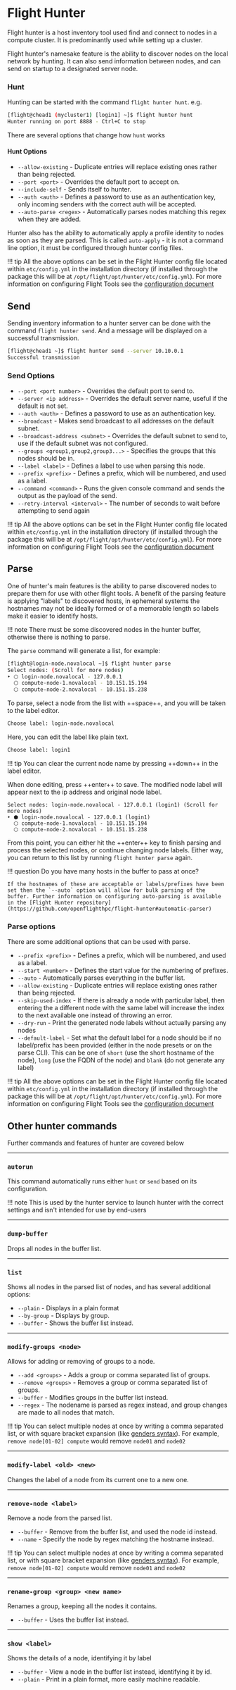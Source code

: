 # Flight Hunter 

Flight hunter is a host inventory tool used find and connect to nodes in a compute cluster. It is predominantly used while setting up a cluster.

Flight hunter's namesake feature is the ability to discover nodes on the local network by hunting. It can also send information between nodes, and can send on startup to a designated server node.

### Hunt

Hunting can be started with the command `flight hunter hunt`. e.g.
```bash
[flight@chead1 (mycluster1) [login1] ~]$ flight hunter hunt
Hunter running on port 8888 - Ctrl+C to stop
```

There are several options that change how `hunt` works

#### Hunt Options

- `--allow-existing` - Duplicate entries will replace existing ones rather than being rejected.
- `--port <port>` - Overrides the default port to accept on.
- `--include-self` - Sends itself to hunter.
- `--auth <auth>` - Defines a password to use as an authentication key, only incoming senders with the correct auth will be accepted.
- `--auto-parse <regex>` - Automatically parses nodes matching this regex when they are added.

Hunter also has the ability to automatically apply a profile identity to nodes as soon as they are parsed. This is called `auto-apply` - it is not a command line option, it must be configured through hunter config files. 

!!! tip
    All the above options can be set in the Flight Hunter config file located within `etc/config.yml` in the installation directory (if installed through the package this will be at `/opt/flight/opt/hunter/etc/config.yml`). For more information on configuring Flight Tools see the [configuration document](../../get-flight/configure.md#filesystem-structure)

## Send

Sending inventory information to a hunter server can be done with the command `flight hunter send`. And a message will be displayed on a successful transmission.
```bash
[flight@chead1 ~]$ flight hunter send --server 10.10.0.1
Successful transmission
```

### Send Options

- `--port <port number>` - Overrides the default port to send to.
- `--server <ip address>` - Overrides the default server name, useful if the default is not set.
- `--auth <auth>` - Defines a password to use as an authentication key.
- `--broadcast` - Makes send broadcast to all addresses on the default subnet.
- `--broadcast-address <subnet>` - Overrides the default subnet to send to, use if the default subnet was not configured.
- `--groups <group1,group2,group3...>` - Specifies the groups that this nodes should be in.
- `--label <label>` - Defines a label to use when parsing this node.
- `--prefix <prefix>` - Defines a prefix, which will be numbered, and used as a label.
- `--command <command>` - Runs the given console command and sends the output as the payload of the send.
- `--retry-interval <interval>` - The number of seconds to wait before attempting to send again 

!!! tip
    All the above options can be set in the Flight Hunter config file located within `etc/config.yml` in the installation directory (if installed through the package this will be at `/opt/flight/opt/hunter/etc/config.yml`). For more information on configuring Flight Tools see the [configuration document](../../get-flight/configure.md#filesystem-structure)

## Parse

One of hunter's main features is the ability to parse discovered nodes to prepare them for use with other flight tools. A benefit of the parsing feature is applying "labels" to discovered hosts, in ephemeral systems the hostnames may not be ideally formed or of a memorable length so labels make it easier to identify hosts. 

!!! note
    There must be some discovered nodes in the hunter buffer, otherwise there is nothing to parse.

The `parse` command will generate a list, for example:
```bash
[flight@login-node.novalocal ~]$ flight hunter parse
Select nodes: (Scroll for more nodes)
‣ ⬡ login-node.novalocal - 127.0.0.1
  ⬡ compute-node-1.novalocal - 10.151.15.194
  ⬡ compute-node-2.novalocal - 10.151.15.238
```
To parse, select a node from the list with ++space++, and you will be taken to the label editor.

```bash
Choose label: login-node.novalocal
```
Here, you can edit the label like plain text.
```bash
Choose label: login1
```
!!! tip
    You can clear the current node name by pressing ++down++ in the label editor.

When done editing, press ++enter++ to save. The modified node label will appear next to the ip address and original node label.
```
Select nodes: login-node.novalocal - 127.0.0.1 (login1) (Scroll for more nodes)
‣ ⬢ login-node.novalocal - 127.0.0.1 (login1)
  ⬡ compute-node-1.novalocal - 10.151.15.194
  ⬡ compute-node-2.novalocal - 10.151.15.238
```

From this point, you can either hit the ++enter++ key to finish parsing and process the selected nodes, or continue changing node labels. Either way, you can return to this list by running `flight hunter parse` again.

!!! question
    Do you have many hosts in the buffer to pass at once?

    If the hostnames of these are acceptable or labels/prefixes have been set then the `--auto` option will allow for bulk parsing of the buffer. Further information on configuring auto-parsing is available in the [Flight Hunter repository](https://github.com/openflighthpc/flight-hunter#automatic-parser)

### Parse options

There are some additional options that can be used with parse.

- `--prefix <prefix>` - Defines a prefix, which will be numbered, and used as a label.
- `--start <number>` - Defines the start value for the numbering of prefixes.
- `--auto` - Automatically parses everything in the buffer list.
- `--allow-existing` - Duplicate entries will replace existing ones rather than being rejected.
- `--skip-used-index` - If there is already a node with particular label, then entering the a different node with the same label will increase the index to the next available one instead of throwing an error.
- `--dry-run` - Print the generated node labels without actually parsing any nodes
- `--default-label` - Set what the default label for a node should be if no label/prefix has been provided (either in the node presets or on the parse CLI). This can be one of `short` (use the short hostname of the node), `long` (use the FQDN of the node) and `blank` (do not generate any label) 

!!! tip
    All the above options can be set in the Flight Hunter config file located within `etc/config.yml` in the installation directory (if installed through the package this will be at `/opt/flight/opt/hunter/etc/config.yml`). For more information on configuring Flight Tools see the [configuration document](../../get-flight/configure.md#filesystem-structure)

## Other hunter commands

Further commands and features of hunter are covered below

---

### `autorun`

This command automatically runs either `hunt` or `send` based on its configuration.

!!! note
    This is used by the hunter service to launch hunter with the correct settings and isn't intended for use by end-users

---

### `dump-buffer`

Drops all nodes in the buffer list.

---

### `list`

Shows all nodes in the parsed list of nodes, and has several additional options:

- `--plain` - Displays in a plain format
- `--by-group` - Displays by group.
- `--buffer` - Shows the buffer list instead.

---

### `modify-groups <node>`

Allows for adding or removing of groups to a node.

- `--add <groups>` - Adds a group or comma separated list of groups.
- `--remove <groups>` - Removes a group or comma separated list of groups.
- `--buffer` - Modifies groups in the buffer list instead.
- `--regex` - The nodename is parsed as regex instead, and group changes are made to all nodes that match.

!!! tip
    You can select multiple nodes at once by writing a comma separated list, or with square bracket expansion (like [genders syntax](../../../hpc-environment-basics/linux-usage/genders-pdsh.md#creating-a-genders-file)). For example, `remove node[01-02] compute` would remove `node01` and `node02`

---

### `modify-label <old> <new>`

Changes the label of a node from its current one to a new one.

---

### `remove-node <label>`

Remove a node from the parsed list.

- `--buffer` - Remove from the buffer list, and used the node id instead.
- `--name` - Specify the node by regex matching the hostname instead.

!!! tip
    You can select multiple nodes at once by writing a comma separated list, or with square bracket expansion (like [genders syntax](../../../hpc-environment-basics/linux-usage/genders-pdsh.md#creating-a-genders-file)). For example, `remove node[01-02] compute` would remove `node01` and `node02`

---

### `rename-group <group> <new name>`

Renames a group, keeping all the nodes it contains.

- `--buffer` - Uses the buffer list instead.

---

### `show <label>`

Shows the details of a node, identifying it by label

- `--buffer` - View a node in the buffer list instead, identifying it by id.
- `--plain` - Print in a plain format, more easily machine readable.
